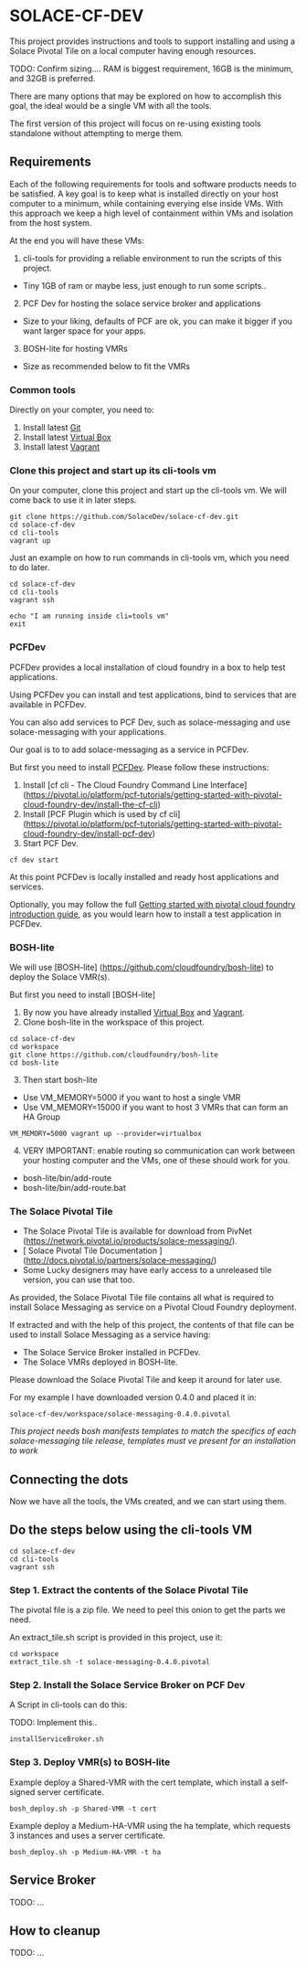 # SOLACE-CF-DEV

This project provides instructions and tools to support installing and using a Solace Pivotal Tile 
on a local computer having enough resources.

TODO: Confirm sizing....
RAM is biggest requirement, 16GB is the minimum, and 32GB is preferred.

There are many options that may be explored on how to accomplish this goal, the ideal would be a single VM
with all the tools. 

The first version of this project will focus on re-using existing tools standalone without attempting to merge them.


## Requirements

Each of the following requirements for tools and software products needs to be satisfied.
A key goal is to keep what is installed directly on your host computer to a minimum, while containing everying else inside VMs.
With this approach we keep a high level of containment within VMs and isolation from the host system.

At the end you will have these VMs:
1. cli-tools for providing a reliable environment to run the scripts of this project.
* Tiny 1GB of ram or maybe less, just enough to run some scripts..
2. PCF Dev for hosting the solace service broker and applications
* Size to your liking, defaults of PCF are ok, you can make it bigger if you want larger space for your apps.
3. BOSH-lite for hosting VMRs
* Size as recommended below to fit the VMRs

### Common tools

Directly on your compter, you need to:
1. Install latest [Git](https://git-scm.com/downloads)
2. Install latest [Virtual Box](https://www.virtualbox.org/wiki/Downloads)
3. Install latest [Vagrant](https://www.vagrantup.com/downloads.htm)

### Clone this project and start up its cli-tools vm

On your computer, clone this project and start up the cli-tools vm. We will come back to use it in later steps.

~~~~
git clone https://github.com/SolaceDev/solace-cf-dev.git
cd solace-cf-dev
cd cli-tools
vagrant up
~~~~

Just an example on how to run commands in cli-tools vm, which you need to do later.
~~~~
cd solace-cf-dev
cd cli-tools
vagrant ssh

echo "I am running inside cli=tools vm"
exit
~~~~


### PCFDev

PCFDev provides a local installation of cloud foundry in a box to help test applications.

Using PCFDev you can install and test applications, bind to services that are available in PCFDev.

You can also add services to PCF Dev, such as solace-messaging and use solace-messaging with your applications.

Our goal is to to add solace-messaging as a service in PCFDev.

But first you need to install [PCFDev](https://pivotal.io/pcf-dev). Please follow these instructions:

1. Install [cf cli - The Cloud Foundry Command Line Interface] (https://pivotal.io/platform/pcf-tutorials/getting-started-with-pivotal-cloud-foundry-dev/install-the-cf-cli)
2. Install [PCF Plugin which is used by cf cli] (https://pivotal.io/platform/pcf-tutorials/getting-started-with-pivotal-cloud-foundry-dev/install-pcf-dev) 
3. Start PCF Dev. 
~~~~
cf dev start
~~~~

At this point PCFDev is locally installed and ready host applications and services.

Optionally, you may follow the full [Getting started with pivotal cloud foundry introduction guide](https://pivotal.io/platform/pcf-tutorials/getting-started-with-pivotal-cloud-foundry-dev/introduction), as you would learn how to install a test application in PCFDev.

### BOSH-lite

We will use [BOSH-lite] (https://github.com/cloudfoundry/bosh-lite) to deploy the Solace VMR(s).

But first you need to install [BOSH-lite]

1. By now you have already installed  [Virtual Box](https://www.virtualbox.org/wiki/Downloads) and [Vagrant](https://www.vagrantup.com/downloads.htm).
2. Clone bosh-lite in the workspace of this project.

~~~~
cd solace-cf-dev
cd workspace
git clone https://github.com/cloudfoundry/bosh-lite
cd bosh-lite
~~~~

3. Then start bosh-lite  
* Use VM_MEMORY=5000 if you want to host a single VMR
* Use VM_MEMORY=15000 if you want to host 3 VMRs that can form an HA Group

~~~~
VM_MEMORY=5000 vagrant up --provider=virtualbox
~~~~

4. VERY IMPORTANT: enable routing so communication can work between your hosting computer and the VMs, one of these should work for you.
* bosh-lite/bin/add-route 
* bosh-lite/bin/add-route.bat 

### The Solace Pivotal Tile

- The Solace Pivotal Tile is available for download from PivNet (https://network.pivotal.io/products/solace-messaging/).
- [ Solace Pivotal Tile Documentation ] (http://docs.pivotal.io/partners/solace-messaging/)
- Some Lucky designers may have early access to a unreleased tile version, you can use that too.

As provided, the Solace Pivotal Tile file contains all what is required to install Solace Messaging as service on a Pivotal Cloud Foundry deployment.

If extracted and with the help of this project, the contents of that file can be used to install Solace Messaging as a service having:
* The Solace Service Broker installed in PCFDev.
* The Solace VMRs deployed in BOSH-lite.

Please download the Solace Pivotal Tile and keep it around for later use. 

For my example I have downloaded version 0.4.0 and placed it in:

~~~~
solace-cf-dev/workspace/solace-messaging-0.4.0.pivotal
~~~~

_This project needs bosh manifests templates to match the specifics of each solace-messaging tile release, templates must ve present for an installation to work_

## Connecting the dots

Now we have all the tools, the VMs created, and we can start using them.

## Do the steps below using the cli-tools VM 

~~~~
cd solace-cf-dev
cd cli-tools
vagrant ssh
~~~~

### Step 1. Extract the contents of the Solace Pivotal Tile

The pivotal file is a zip file. We need to peel this onion to get the parts we need.

An extract_tile.sh script is provided in this project, use it:

~~~~
cd workspace
extract_tile.sh -t solace-messaging-0.4.0.pivotal
~~~~

### Step 2. Install the Solace Service Broker on PCF Dev

A Script in cli-tools can do this:

TODO: Implement this..
~~~~
installServiceBroker.sh 
~~~~

### Step 3. Deploy VMR(s) to BOSH-lite

Example deploy a Shared-VMR with the cert template, which install a self-signed server certificate.

~~~~
bosh_deploy.sh -p Shared-VMR -t cert
~~~~


Example deploy a Medium-HA-VMR using the ha template, which requests 3 instances and uses a server certificate.

~~~~
bosh_deploy.sh -p Medium-HA-VMR -t ha
~~~~


## Service Broker

TODO: ...

## How to cleanup

TODO: ...
